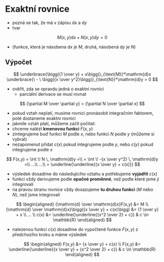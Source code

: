 # Exaktní rovnice

- pozná se tak, že má v zápisu $\mathrm{d}x$ a $\mathrm{d}y$
- tvar

$$
M(x,y)\mathrm{d}x + N(x,y)\mathrm{d}y = 0
$$

- (funkce, která je násobena $\mathrm{d}x$ je $M$, druhá, násobená $\mathrm{d}y$ je $N$)

## Výpočet

$$
\underbrace{\bigg({1 \over y} + x\bigg)}_{\text{M}}*\mathrm{d}x \underbrace{\ - \ \bigg({x \over y^2}\bigg)}_{\text{N}}*\mathrm{d}y = 0
$$

- ověřit, zda se opravdu jedná o exaktní rovnici
  - parciální derivace se musí rovnat

$$
{\partial M \over \partial y} = {\partial N \over \partial x}
$$

- pokud vztah neplatí, musíme rovnici pronásobit integračním faktorem, poté dostaneme exaktní rovnici
- jakmile vztah platí, můžeme začít počítat:
- chceme nalézt **kmenovou funkci** $F(x,y)$
- zintegrujeme buď funkci $M$ podle $x$, nebo funkci $N$ podle $y$ (můžeme si vybrat)
- nezapomenut přidat $c(x)$ pokud integrujeme podle $y$, nebo $c(y)$ pokud integrujeme podle $x$

$$
F(x,y) = \int \! N \, \mathrm{d}y =\\ = \int \! -{x \over y^2} \, \mathrm{d}y =\\ ...\\ ...\\ = \underline{\underline{{x \over y} + c(x)}}
$$

- výsledek dosadíme do následujícího vztahu a potřebujeme **vyjádřit**  $c(x)$
- funkci vždy derivujeme podle **opačné proměnné**, než podle které jsme ji integrovali
- na pravou stranu rovnice vždy dosazujeme **tu druhou funkci** ($M$ nebo $N$), než jsme integrovali

$$
\begin{aligned}
{\mathrm{d} \over \mathrm{d}x}F(x,y) &= M \\
{\mathrm{d} \over \mathrm{d}x}\bigg({x \over y} + c(x)\bigg) &= {1 \over y} + x \\
... \\
c(x) &= \underline{\underline{{x^2 \over 2} + c}} & c \in \mathbb{R}
\end{aligned}
$$

- nalezenou funkci $c(x)$ dosadíme do vypočtené funkce $F(x,y)$ z předchozího kroku a máme výsledek

$$
\begin{aligned}
F(x,y) &= {x \over y} + c(x) \\
F(x,y) &= \underline{\underline{{x \over y} + {x^2 \over 2} + c}} & c \in \mathbb{R}
\end{aligned}
$$
